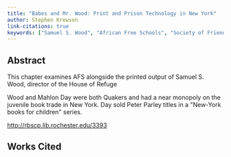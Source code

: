 ```yaml
---
title: "Babes and Mr. Wood: Print and Prison Technology in New York"
author: Stephen Krewson
link-citations: true
keywords: ["Samuel S. Wood", "African Free Schools", "Society of Friends", "Juvenile detention"]
---
```


Abstract
--------
This chapter examines AFS alongside the printed output of Samuel S. Wood, director of the House of Refuge


Wood and Mahlon Day were both Quakers and had a near monopoly on the juvenile book trade in New York. Day sold Peter Parley titles in a "New-York books for children" series.

http://rbscp.lib.rochester.edu/3393



Works Cited
-----------

